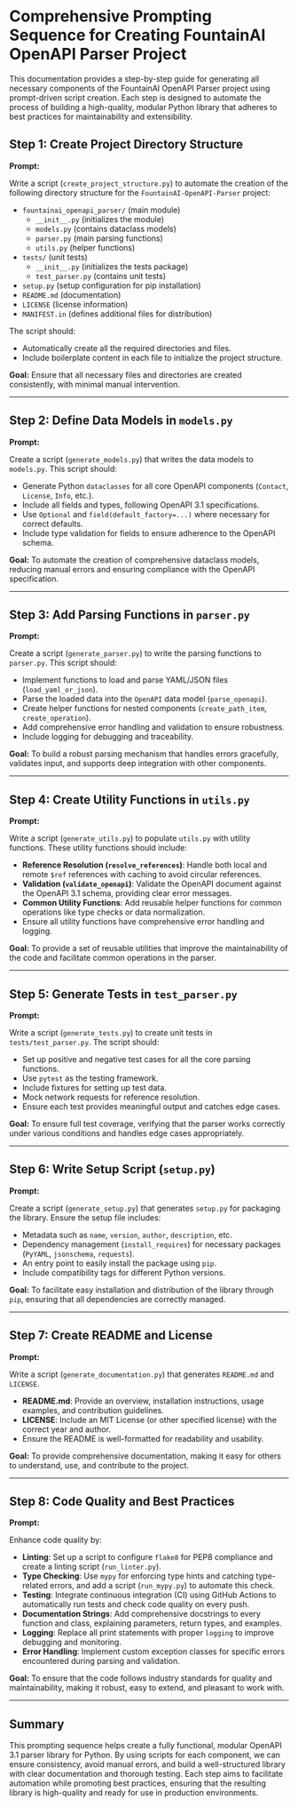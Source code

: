 # Comprehensive Prompting Sequence for Creating FountainAI OpenAPI Parser Project

This documentation provides a step-by-step guide for generating all necessary components of the FountainAI OpenAPI Parser project using prompt-driven script creation. Each step is designed to automate the process of building a high-quality, modular Python library that adheres to best practices for maintainability and extensibility.

## Step 1: Create Project Directory Structure

**Prompt:**

Write a script (`create_project_structure.py`) to automate the creation of the following directory structure for the `FountainAI-OpenAPI-Parser` project:

- `fountainai_openapi_parser/` (main module)
  - `__init__.py` (initializes the module)
  - `models.py` (contains dataclass models)
  - `parser.py` (main parsing functions)
  - `utils.py` (helper functions)
- `tests/` (unit tests)
  - `__init__.py` (initializes the tests package)
  - `test_parser.py` (contains unit tests)
- `setup.py` (setup configuration for pip installation)
- `README.md` (documentation)
- `LICENSE` (license information)
- `MANIFEST.in` (defines additional files for distribution)

The script should:
- Automatically create all the required directories and files.
- Include boilerplate content in each file to initialize the project structure.

**Goal:** Ensure that all necessary files and directories are created consistently, with minimal manual intervention.

---

## Step 2: Define Data Models in `models.py`

**Prompt:**

Create a script (`generate_models.py`) that writes the data models to `models.py`. 
This script should:
- Generate Python `dataclasses` for all core OpenAPI components (`Contact`, `License`, `Info`, etc.).
- Include all fields and types, following OpenAPI 3.1 specifications.
- Use `Optional` and `field(default_factory=...)` where necessary for correct defaults.
- Include type validation for fields to ensure adherence to the OpenAPI schema.

**Goal:** To automate the creation of comprehensive dataclass models, reducing manual errors and ensuring compliance with the OpenAPI specification.

---

## Step 3: Add Parsing Functions in `parser.py`

**Prompt:**

Create a script (`generate_parser.py`) to write the parsing functions to `parser.py`.
This script should:
- Implement functions to load and parse YAML/JSON files (`load_yaml_or_json`).
- Parse the loaded data into the `OpenAPI` data model (`parse_openapi`).
- Create helper functions for nested components (`create_path_item`, `create_operation`).
- Add comprehensive error handling and validation to ensure robustness.
- Include logging for debugging and traceability.

**Goal:** To build a robust parsing mechanism that handles errors gracefully, validates input, and supports deep integration with other components.

---

## Step 4: Create Utility Functions in `utils.py`

**Prompt:**

Write a script (`generate_utils.py`) to populate `utils.py` with utility functions.
These utility functions should include:
- **Reference Resolution (`resolve_references`)**: Handle both local and remote `$ref` references with caching to avoid circular references.
- **Validation (`validate_openapi`)**: Validate the OpenAPI document against the OpenAPI 3.1 schema, providing clear error messages.
- **Common Utility Functions**: Add reusable helper functions for common operations like type checks or data normalization.
- Ensure all utility functions have comprehensive error handling and logging.

**Goal:** To provide a set of reusable utilities that improve the maintainability of the code and facilitate common operations in the parser.

---

## Step 5: Generate Tests in `test_parser.py`

**Prompt:**

Write a script (`generate_tests.py`) to create unit tests in `tests/test_parser.py`.
The script should:
- Set up positive and negative test cases for all the core parsing functions.
- Use `pytest` as the testing framework.
- Include fixtures for setting up test data.
- Mock network requests for reference resolution.
- Ensure each test provides meaningful output and catches edge cases.

**Goal:** To ensure full test coverage, verifying that the parser works correctly under various conditions and handles edge cases appropriately.

---

## Step 6: Write Setup Script (`setup.py`)

**Prompt:**

Create a script (`generate_setup.py`) that generates `setup.py` for packaging the library.
Ensure the setup file includes:
- Metadata such as `name`, `version`, `author`, `description`, etc.
- Dependency management (`install_requires`) for necessary packages (`PyYAML`, `jsonschema`, `requests`).
- An entry point to easily install the package using `pip`.
- Include compatibility tags for different Python versions.

**Goal:** To facilitate easy installation and distribution of the library through `pip`, ensuring that all dependencies are correctly managed.

---

## Step 7: Create README and License

**Prompt:**

Write a script (`generate_documentation.py`) that generates `README.md` and `LICENSE`.
- **README.md**: Provide an overview, installation instructions, usage examples, and contribution guidelines.
- **LICENSE**: Include an MIT License (or other specified license) with the correct year and author.
- Ensure the README is well-formatted for readability and usability.

**Goal:** To provide comprehensive documentation, making it easy for others to understand, use, and contribute to the project.

---

## Step 8: Code Quality and Best Practices

**Prompt:**

Enhance code quality by:
- **Linting**: Set up a script to configure `flake8` for PEP8 compliance and create a linting script (`run_linter.py`).
- **Type Checking**: Use `mypy` for enforcing type hints and catching type-related errors, and add a script (`run_mypy.py`) to automate this check.
- **Testing**: Integrate continuous integration (CI) using GitHub Actions to automatically run tests and check code quality on every push.
- **Documentation Strings**: Add comprehensive docstrings to every function and class, explaining parameters, return types, and examples.
- **Logging**: Replace all print statements with proper `logging` to improve debugging and monitoring.
- **Error Handling**: Implement custom exception classes for specific errors encountered during parsing and validation.

**Goal:** To ensure that the code follows industry standards for quality and maintainability, making it robust, easy to extend, and pleasant to work with.

---

## Summary

This prompting sequence helps create a fully functional, modular OpenAPI 3.1 parser library for Python. By using scripts for each component, we can ensure consistency, avoid manual errors, and build a well-structured library with clear documentation and thorough testing. Each step aims to facilitate automation while promoting best practices, ensuring that the resulting library is high-quality and ready for use in production environments.

